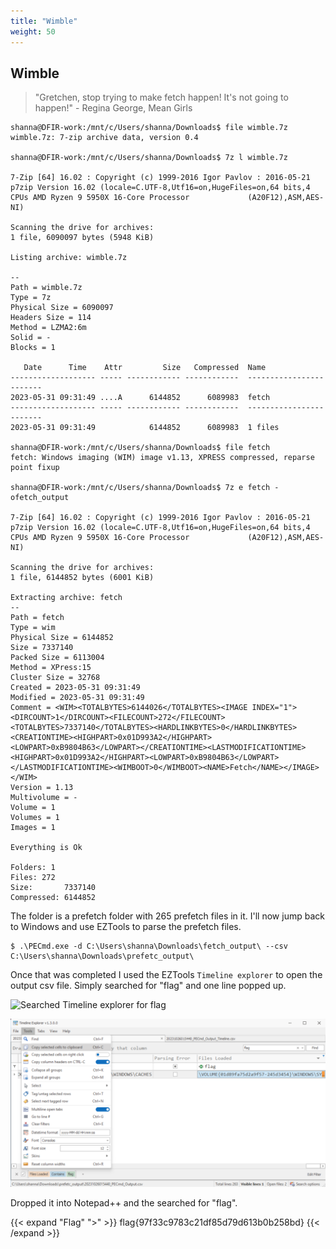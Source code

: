 ```yaml
---
title: "Wimble"
weight: 50
---
```

## Wimble

> "Gretchen, stop trying to make fetch happen! It's not going to happen!" - Regina George, Mean Girls

```shell
shanna@DFIR-work:/mnt/c/Users/shanna/Downloads$ file wimble.7z
wimble.7z: 7-zip archive data, version 0.4

shanna@DFIR-work:/mnt/c/Users/shanna/Downloads$ 7z l wimble.7z

7-Zip [64] 16.02 : Copyright (c) 1999-2016 Igor Pavlov : 2016-05-21
p7zip Version 16.02 (locale=C.UTF-8,Utf16=on,HugeFiles=on,64 bits,4 CPUs AMD Ryzen 9 5950X 16-Core Processor             (A20F12),ASM,AES-NI)

Scanning the drive for archives:
1 file, 6090097 bytes (5948 KiB)

Listing archive: wimble.7z

--
Path = wimble.7z
Type = 7z
Physical Size = 6090097
Headers Size = 114
Method = LZMA2:6m
Solid = -
Blocks = 1

   Date      Time    Attr         Size   Compressed  Name
------------------- ----- ------------ ------------  ------------------------
2023-05-31 09:31:49 ....A      6144852      6089983  fetch
------------------- ----- ------------ ------------  ------------------------
2023-05-31 09:31:49            6144852      6089983  1 files

shanna@DFIR-work:/mnt/c/Users/shanna/Downloads$ file fetch
fetch: Windows imaging (WIM) image v1.13, XPRESS compressed, reparse point fixup

shanna@DFIR-work:/mnt/c/Users/shanna/Downloads$ 7z e fetch -ofetch_output

7-Zip [64] 16.02 : Copyright (c) 1999-2016 Igor Pavlov : 2016-05-21
p7zip Version 16.02 (locale=C.UTF-8,Utf16=on,HugeFiles=on,64 bits,4 CPUs AMD Ryzen 9 5950X 16-Core Processor             (A20F12),ASM,AES-NI)

Scanning the drive for archives:
1 file, 6144852 bytes (6001 KiB)

Extracting archive: fetch
--
Path = fetch
Type = wim
Physical Size = 6144852
Size = 7337140
Packed Size = 6113004
Method = XPress:15
Cluster Size = 32768
Created = 2023-05-31 09:31:49
Modified = 2023-05-31 09:31:49
Comment = <WIM><TOTALBYTES>6144026</TOTALBYTES><IMAGE INDEX="1"><DIRCOUNT>1</DIRCOUNT><FILECOUNT>272</FILECOUNT><TOTALBYTES>7337140</TOTALBYTES><HARDLINKBYTES>0</HARDLINKBYTES><CREATIONTIME><HIGHPART>0x01D993A2</HIGHPART><LOWPART>0xB9804B63</LOWPART></CREATIONTIME><LASTMODIFICATIONTIME><HIGHPART>0x01D993A2</HIGHPART><LOWPART>0xB9804B63</LOWPART></LASTMODIFICATIONTIME><WIMBOOT>0</WIMBOOT><NAME>Fetch</NAME></IMAGE></WIM>
Version = 1.13
Multivolume = -
Volume = 1
Volumes = 1
Images = 1

Everything is Ok

Folders: 1
Files: 272
Size:       7337140
Compressed: 6144852

```

The folder is a prefetch folder with 265 prefetch files in it. I'll now jump back to Windows and use EZTools to parse the prefetch files.

```shell
$ .\PECmd.exe -d C:\Users\shanna\Downloads\fetch_output\ --csv C:\Users\shanna\Downloads\prefetc_output\
```

Once that was completed I used the EZTools `Timeline explorer` to open the output csv file. Simply searched for "flag" and one line popped up.

![Searched Timeline explorer for flag](../../images/wimble_1.png)

![Copied the text from the "Files Loaded" column](../images/wimble_2.png)

Dropped it into Notepad++ and the searched for "flag".

{{< expand "Flag" ">" >}}
flag{97f33c9783c21df85d79d613b0b258bd}
{{< /expand >}}

